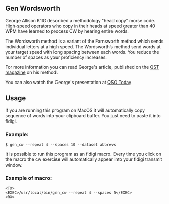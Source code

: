 ## Gen Wordsworth

George Allison K1IG described a methodology "head copy" morse
code. High-speed operators who copy in their heads at speed greater
than 40 WPM have learned to process CW by hearing entire words.

The Wordsworth method is a variant of the Farnsworth method which
sends individual letters at a high speed. The Wordsworth’s method send
words at your target speed with long spacing between each words. You
reduce the number of spaces as your proficiency increases.

For more information you can read George's article, published on the
[QST magazine][1] on his method.

You can also watch the George's presentation at [QSO Today][2]

## Usage

If you are running this program on MacOS it will automatically copy
sequence of words into your clipboard buffer. You just need to paste
it into fldigi.

### Example:

    $ gen_cw --repeat 4 --spaces 10 --dataset abbrevs



It is possible to run this program as an fldigi macro. Every time you
click on the macro the cw exercise will automatically appear into your
fldigi transmit window.

### Example of macro:

    <TX>
    <EXEC>/usr/local/bin/gen_cw --repeat 4 --spaces 5</EXEC>
    <RX>


[1]: misc/QST-Wordsworth.pdf
[2]: https://vimeo.com/523481792
